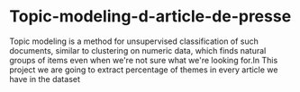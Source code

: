 # Topic-modeling-d-article-de-presse
Topic modeling is a method for unsupervised classification of such documents, similar to clustering on numeric data, which finds natural groups of items even when we're not sure what we're looking for.In This project we are going to extract percentage of themes in every article we have in the dataset
